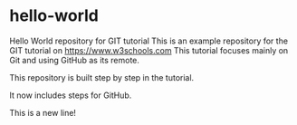 # hello-world
Hello World repository for GIT tutorial
This is an example repository for the GIT tutorial on https://www.w3schools.com
This tutorial focuses mainly on Git and using GitHub as its remote.

This repository is built step by step in the tutorial.

It now includes steps for GitHub.

This is a new line!

